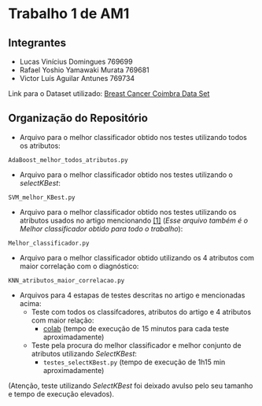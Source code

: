 # Trabalho 1 de AM1 

## Integrantes ##

- Lucas Vinícius Domingues 769699
- Rafael Yoshio Yamawaki Murata 769681
- Victor Luís Aguilar Antunes 769734

Link para o Dataset utilizado: [Breast Cancer Coimbra Data Set](https://archive.ics.uci.edu/ml/datasets/Breast+Cancer+Coimbra)

## Organização do Repositório ##

* Arquivo para o melhor classificador obtido nos testes utilizando todos os atributos:
```
AdaBoost_melhor_todos_atributos.py
```

* Arquivo para o melhor classificador obtido nos testes utilizando o *selectKBest*: 
```
SVM_melhor_KBest.py
```

* Arquivo para o melhor classificador obtido nos testes utilizando os atributos usados no artigo mencionando [[1]](https://bmccancer.biomedcentral.com/articles/10.1186/s12885-017-3877-1) (*Esse arquivo também é o Melhor classificador obtido para todo o trabalho*):
```
Melhor_classificador.py
```

* Arquivo para o melhor classificador obtido utilizando os 4 atributos com maior correlação com o diagnóstico: 
```
KNN_atributos_maior_correlacao.py
```

* Arquivos para 4 estapas de testes descritas no artigo e mencionadas acima:
    - Teste com todos os classifcadores, atributos do artigo e 4 atributos com maior relação:
        - [colab](https://colab.research.google.com/drive/1PEY1pvQlbZrHScX24N77GFTGHzdDFKbC?usp=sharing) (tempo de execução de 15 minutos para cada teste aproximadamente)
    - Teste pela procura do melhor classificador e melhor conjunto de atributos utilizando *SelectKBest*:
        - ```testes_selectKBest.py``` (tempo de execução de 1h15 min aproximadamente)

(Atenção, teste utilizando *SelectKBest* foi deixado avulso pelo seu tamanho e tempo de execução elevados).
